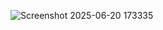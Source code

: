 ![Screenshot 2025-06-20 173335](https://github.com/user-attachments/assets/dd4cbb74-1311-4355-9cc6-645383a451de)
